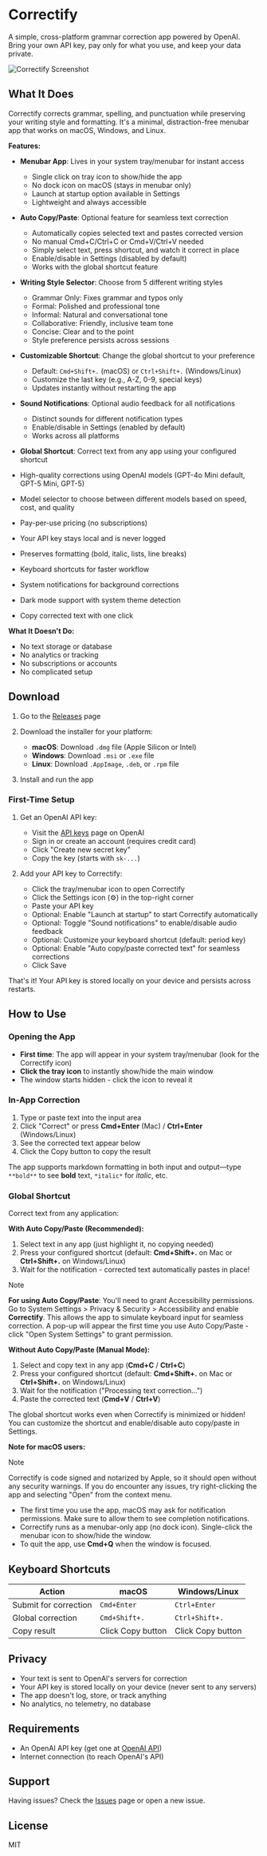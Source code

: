# Correctify

A simple, cross-platform grammar correction app powered by OpenAI. Bring your own API key, pay only for what you use, and keep your data private.

![Correctify Screenshot](public/screenshot.png)

## What It Does

Correctify corrects grammar, spelling, and punctuation while preserving your writing style and formatting. It's a minimal, distraction-free menubar app that works on macOS, Windows, and Linux.

**Features:**

* **Menubar App**: Lives in your system tray/menubar for instant access

  * Single click on tray icon to show/hide the app
  * No dock icon on macOS (stays in menubar only)
  * Launch at startup option available in Settings
  * Lightweight and always accessible
* **Auto Copy/Paste**: Optional feature for seamless text correction
  * Automatically copies selected text and pastes corrected version
  * No manual Cmd+C/Ctrl+C or Cmd+V/Ctrl+V needed
  * Simply select text, press shortcut, and watch it correct in place
  * Enable/disable in Settings (disabled by default)
  * Works with the global shortcut feature
* **Writing Style Selector**: Choose from 5 different writing styles
  * Grammar Only: Fixes grammar and typos only
  * Formal: Polished and professional tone
  * Informal: Natural and conversational tone
  * Collaborative: Friendly, inclusive team tone
  * Concise: Clear and to the point
  * Style preference persists across sessions
* **Customizable Shortcut**: Change the global shortcut to your preference
  * Default: `Cmd+Shift+.` (macOS) or `Ctrl+Shift+.` (Windows/Linux)
  * Customize the last key (e.g., A-Z, 0-9, special keys)
  * Updates instantly without restarting the app
* **Sound Notifications**: Optional audio feedback for all notifications
  * Distinct sounds for different notification types
  * Enable/disable in Settings (enabled by default)
  * Works across all platforms
* **Global Shortcut**: Correct text from any app using your configured shortcut
* High-quality corrections using OpenAI models (GPT-4o Mini default, GPT-5 Mini, GPT-5)
* Model selector to choose between different models based on speed, cost, and quality
* Pay-per-use pricing (no subscriptions)
* Your API key stays local and is never logged
* Preserves formatting (bold, italic, lists, line breaks)
* Keyboard shortcuts for faster workflow
* System notifications for background corrections
* Dark mode support with system theme detection
* Copy corrected text with one click

**What It Doesn't Do:**

* No text storage or database
* No analytics or tracking
* No subscriptions or accounts
* No complicated setup

## Download

1. Go to the [Releases](../../releases) page
2. Download the installer for your platform:

   * **macOS**: Download `.dmg` file (Apple Silicon or Intel)
   * **Windows**: Download `.msi` or `.exe` file
   * **Linux**: Download `.AppImage`, `.deb`, or `.rpm` file
3. Install and run the app

### First-Time Setup

1. Get an OpenAI API key:

   * Visit the [API keys](https://platform.openai.com/api-keys) page on OpenAI
   * Sign in or create an account (requires credit card)
   * Click "Create new secret key"
   * Copy the key (starts with `sk-...`)

2. Add your API key to Correctify:

   * Click the tray/menubar icon to open Correctify
   * Click the Settings icon (⚙️) in the top-right corner
   * Paste your API key
   * Optional: Enable "Launch at startup" to start Correctify automatically
   * Optional: Toggle "Sound notifications" to enable/disable audio feedback
   * Optional: Customize your keyboard shortcut (default: period key)
   * Optional: Enable "Auto copy/paste corrected text" for seamless corrections
   * Click Save

That's it! Your API key is stored locally on your device and persists across restarts.

## How to Use

### Opening the App

* **First time**: The app will appear in your system tray/menubar (look for the Correctify icon)
* **Click the tray icon** to instantly show/hide the main window
* The window starts hidden - click the icon to reveal it

### In-App Correction

1. Type or paste text into the input area
2. Click "Correct" or press **Cmd+Enter** (Mac) / **Ctrl+Enter** (Windows/Linux)
3. See the corrected text appear below
4. Click the Copy button to copy the result

The app supports markdown formatting in both input and output—type `**bold**` to see **bold** text, `*italic*` for *italic*, etc.

### Global Shortcut

Correct text from any application:

**With Auto Copy/Paste (Recommended):**

1. Select text in any app (just highlight it, no copying needed)
2. Press your configured shortcut (default: **Cmd+Shift+.** on Mac or **Ctrl+Shift+.** on Windows/Linux)
3. Wait for the notification - corrected text automatically pastes in place!

> [!NOTE] 
> **For using Auto Copy/Paste**: You'll need to grant Accessibility permissions. 
> Go to System Settings > Privacy & Security > Accessibility and enable **Correctify**. This allows the app to simulate keyboard input for seamless correction. 
> A pop-up will appear the first time you use Auto Copy/Paste - click "Open System Settings" to grant permission.

**Without Auto Copy/Paste (Manual Mode):**

1. Select and copy text in any app (**Cmd+C** / **Ctrl+C**)
2. Press your configured shortcut (default: **Cmd+Shift+.** on Mac or **Ctrl+Shift+.** on Windows/Linux)
3. Wait for the notification ("Processing text correction...")
4. Paste the corrected text (**Cmd+V** / **Ctrl+V**)

The global shortcut works even when Correctify is minimized or hidden! You can customize the shortcut and enable/disable auto copy/paste in Settings.

**Note for macOS users:**
> [!NOTE]
> Correctify is code signed and notarized by Apple, so it should open without any security warnings. If you do encounter any issues, try right-clicking the app and selecting "Open" from the context menu.

* The first time you use the app, macOS may ask for notification permissions. Make sure to allow them to see completion notifications.
* Correctify runs as a menubar-only app (no dock icon). Single-click the menubar icon to show/hide the window.
* To quit the app, use **Cmd+Q** when the window is focused.

## Keyboard Shortcuts

| Action                | macOS             | Windows/Linux     |
| --------------------- | ----------------- | ----------------- |
| Submit for correction | `Cmd+Enter`       | `Ctrl+Enter`      |
| Global correction     | `Cmd+Shift+.`     | `Ctrl+Shift+.`    |
| Copy result           | Click Copy button | Click Copy button |

## Privacy

* Your text is sent to OpenAI's servers for correction
* Your API key is stored locally on your device (never sent to any servers)
* The app doesn't log, store, or track anything
* No analytics, no telemetry, no database

## Requirements

* An OpenAI API key (get one at [OpenAI API](https://platform.openai.com/api-keys))
* Internet connection (to reach OpenAI's API)

## Support

Having issues? Check the [Issues](../../issues) page or open a new issue.

## License

MIT
